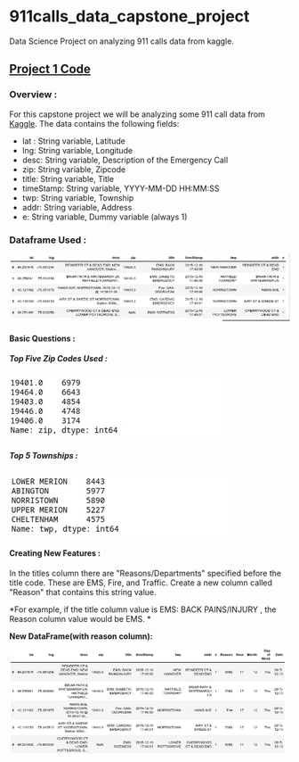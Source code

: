 # 911calls_data_capstone_project
Data Science Project on analyzing 911 calls data from kaggle.

## [Project 1 Code](https://github.com/TatyaVichu/911calls_data_capstone_project/blob/main/01-911%20Calls%20Data%20Capstone%20Project.ipynb)

### Overview :  

For this capstone project we will be analyzing some 911 call data from [Kaggle](https://www.kaggle.com/). The data contains the following fields:

<ul>
<li>lat : String variable, Latitude</li>
<li>lng: String variable, Longitude</li>
<li>desc: String variable, Description of the Emergency Call</li>
<li>zip: String variable, Zipcode</li>
<li>title: String variable, Title</li>
<li>timeStamp: String variable, YYYY-MM-DD HH:MM:SS</li>
<li>twp: String variable, Township</li>
<li>addr: String variable, Address</li>
<li>e: String variable, Dummy variable (always 1)</li>
</ul>

### Dataframe Used : 

![](Images/2022-09-05_07-54.jpg)

#### Basic Questions :

##### Top Five Zip Codes Used : 

![](Images/5%20Zip.jpg)

##### Top 5 Townships : 

![](Images/5%20Townships.jpg)

#### Creating New Features :

In the titles column there are "Reasons/Departments" specified before the title code. These are EMS, Fire, and Traffic. Create a new column called "Reason" that contains this string value.

*For example, if the title column value is EMS: BACK PAINS/INJURY , the Reason column value would be EMS. *

<b>New DataFrame(with reason column):</b>

![](Images/Reason%20DF.jpg)
